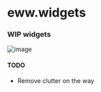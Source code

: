 # eww.widgets

### WIP widgets

![image](https://user-images.githubusercontent.com/6580895/134816479-19a5bfa2-f179-47c0-b453-b35c862cc471.png)


#### TODO
* Remove clutter on the way

